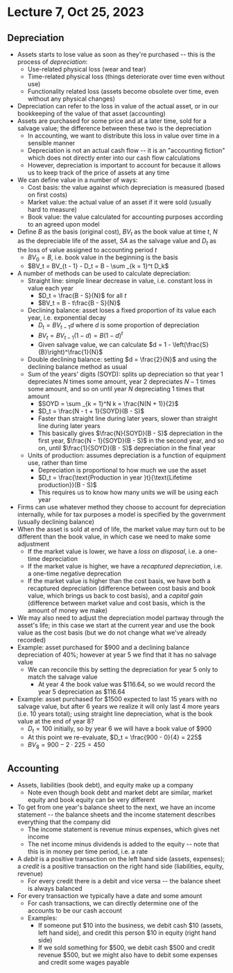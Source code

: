 # Lecture 7, Oct 25, 2023

## Depreciation

* Assets starts to lose value as soon as they're purchased -- this is the process of *depreciation*:
	* Use-related physical loss (wear and tear)
	* Time-related physical loss (things deteriorate over time even without use)
	* Functionality related loss (assets become obsolete over time, even without any physical changes)
* Depreciation can refer to the loss in value of the actual asset, or in our bookkeeping of the value of that asset (accounting)
* Assets are purchased for some price and at a later time, sold for a salvage value; the difference between these two is the depreciation
	* In accounting, we want to distribute this loss in value over time in a sensible manner
	* Depreciation is not an actual cash flow -- it is an "accounting fiction" which does not directly enter into our cash flow calculations
	* However, depreciation is important to account for because it allows us to keep track of the price of assets at any time
* We can define value in a number of ways:
	* Cost basis: the value against which depreciation is measured (based on first costs)
	* Market value: the actual value of an asset if it were sold (usually hard to measure)
	* Book value: the value calculated for accounting purposes according to an agreed upon model
* Define $B$ as the basis (original cost), $BV_t$ as the book value at time $t$, $N$ as the depreciable life of the asset, $SA$ as the salvage value and $D_t$ as the loss of value assigned to accounting period $t$
	* $BV_0 = B$, i.e. book value in the beginning is the basis
	* $BV_t = BV_{t - 1} - D_t = B - \sum _{k = 1}^t D_k$
* A number of methods can be used to calculate depreciation:
	* Straight line: simple linear decrease in value, i.e. constant loss in value each year
		* $D_t = \frac{B - S}{N}$ for all $t$
		* $BV_t = B - t\frac{B - S}{N}$
	* Declining balance: asset loses a fixed proportion of its value each year, i.e. exponential decay
		* $D_t = BV_{t - 1}d$ where $d$ is some proportion of depreciation
		* $BV_t = BV_{t - 1}(1 - d) = B(1 - d)^t$
		* Given salvage value, we can calculate $d = 1 - \left(\frac{S}{B}\right)^\frac{1}{N}$
	* Double declining balance: setting $d = \frac{2}{N}$ and using the declining balance method as usual
	* Sum of the years' digits (SOYD): splits up depreciation so that year 1 depreciates $N$ times some amount, year 2 depreciates $N - 1$ times some amount, and so on until year $N$ depreciating 1 times that amount
		* $SOYD = \sum _{k = 1}^N k = \frac{N(N + 1)}{2}$
		* $D_t = \frac{N - t + 1}{SOYD}(B - S)$
		* Faster than straight line during later years, slower than straight line during later years
		* This basically gives $\frac{N}{SOYD}(B - S)$ depreciation in the first year, $\frac{N - 1}{SOYD}(B - S)$ in the second year, and so on, until $\frac{1}{SOYD}(B - S)$ depreciation in the final year
	* Units of production: assumes depreciation is a function of equipment use, rather than time
		* Depreciation is proportional to how much we use the asset
		* $D_t = \frac{\text{Production in year }t}{\text{Lifetime production}}(B - S)$
		* This requires us to know how many units we will be using each year
* Firms can use whatever method they choose to account for depreciation internally, while for tax purposes a model is specified by the government (usually declining balance)
* When the asset is sold at end of life, the market value may turn out to be different than the book value, in which case we need to make some adjustment
	* If the market value is lower, we have a *loss on disposal*, i.e. a one-time depreciation
	* If the market value is higher, we have a *recaptured depreciation*, i.e. a one-time negative deprecation
	* If the market value is higher than the cost basis, we have both a recaptured depreciation (difference between cost basis and book value, which brings us back to cost basis), and a *capital gain* (difference between market value and cost basis, which is the amount of money we make)
* We may also need to adjust the depreciation model partway through the asset's life; in this case we start at the current year and use the book value as the cost basis (but we do not change what we've already recorded)
* Example: asset purchased for \$900 and a declining balance depreciation of 40%; however at year 5 we find that it has no salvage value
	* We can reconcile this by setting the depreciation for year 5 only to match the salvage value
		* At year 4 the book value was \$116.64, so we would record the year 5 depreciation as \$116.64
* Example: asset purchased for \$1500 expected to last 15 years with no salvage value, but after 6 years we realize it will only last 4 more years (i.e. 10 years total); using straight line depreciation, what is the book value at the end of year 8?
	* $D_t = 100$ initially, so by year 6 we will have a book value of \$900
	* At this point we re-evaluate, $D_t = \frac{900 - 0}{4} = 225$
	* $BV_8 = 900 - 2 \cdot 225 = 450$

## Accounting

* Assets, liabilities (book debt), and equity make up a company
	* Note even though book debt and market debt are similar, market equity and book equity can be very different
* To get from one year's balance sheet to the next, we have an income statement -- the balance sheets and the income statement describes everything that the company did
	* The income statement is revenue minus expenses, which gives net income
	* The net income minus dividends is added to the equity -- note that this is in money per time period, i.e. a rate
* A *debit* is a positive transaction on the left hand side (assets, expenses); a *credit* is a positive transaction on the right hand side (liabilities, equity, revenue)
	* For every credit there is a debit and vice versa -- the balance sheet is always balanced
* For every transaction we typically have a date and some amount
	* For cash transactions, we can directly determine one of the accounts to be our cash account
	* Examples:
		* If someone put \$10 into the business, we debit cash \$10 (assets, left hand side), and credit this person \$10 in equity (right hand side)
		* If we sold something for \$500, we debit cash \$500 and credit revenue \$500, but we might also have to debit some expenses and credit some wages payable

